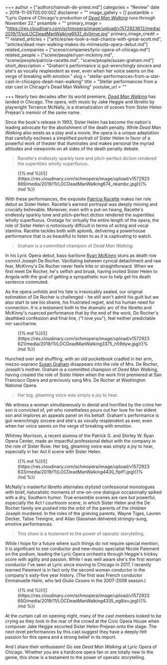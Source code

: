 +++
author = ["authors/hannah-de-priest.md"]
categories = "Review"
date = 2019-11-05T05:00:00Z
disclaimer = ""
image_gallery = []
postamble = "Lyric Opera of Chicago's production of [_Dead Man Walking_](https://www.lyricopera.org/productions/2019-20/dead-man-walking/) runs through November 22."
preamble = ""
primary_image = "https://res.cloudinary.com/schmopera/image/upload/v1572923612/media/2019/11/sqLOCDeadManWalking6531_dy0mye.jpg"
primary_image_credit = ""
related_articles = ["articles/we-took-a-real-chance-with-great-scott.md", "articles/dead-man-walking-makes-its-minnesota-opera-debut.md"]
related_companies = ["scene/companies/lyric-opera-of-chicago.md"]
related_people = ["scene/people/ryan-mckinny.md", "scene/people/patricia-racette.md", "scene/people/susan-graham.md"]
short_description = "Graham's performance is gut-wrenchingly sincere and she's as vocally resplendent as ever, even when her voice seems on the verge of breaking with emotion."
slug = "stellar-performances-from-a-star-cast-in-chicagos-dead-man-walking"
title = "Stellar performances from a star cast in Chicago's Dead Man Walking"
youtube_url = ""

+++
Nearly two decades after its world premiere, [_Dead Man Walking_](https://www.lyricopera.org/productions/2019-20/dead-man-walking/) has landed in Chicago. The opera, with music by Jake Heggie and libretto by playwright Terrance McNally, is a dramatization of scenes from Sister Helen Prejean's memoir of the same name.

Since the book's release in 1993, Sister Helen has become the nation's leading advocate for the abolishment of the death penalty. While _Dead Man Walking_ also exists as a play and a movie, the opera is a unique adaptation that carefully eschews a simplified portrait of Sister Helen in favor of a powerful work of theater that illuminates and makes personal the myriad attitudes and viewpoints on all sides of the death penalty debate.

> Racette's endlessly sparkly tone and pitch-perfect diction rendered the supertitles wholly superfluous.

<figure data-type="image">{{% md %}}![](https://res.cloudinary.com/schmopera/image/upload/v1572923669/media/2019/11/LOCDeadManWalking674_nkambc.jpg){{% /md %}}

<figcaption></figcaption>  
</figure>

With these performances, the exquisite [Patricia Racette](/scene/people/patricia-racette/) makes her role debut as Sister Helen. Racette's earnest portrayal was deeply moving and crucially believable. Moreover, even with a put-on twang, Racette's endlessly sparkly tone and pitch-perfect diction rendered the supertitles wholly superfluous. Onstage for virtually the entire length of the opera, the role of Sister Helen is notoriously difficult in terms of acting and vocal stamina. Racette tackles both with aplomb, delivering a powerhouse performance that is as beautiful to listen to as it is captivating to watch.

> Graham is a committed champion of _Dead Man Walking._

In his Lyric Opera debut, bass-baritone [Ryan McKinny](/scene/people/ryan-mckinny/) stuns as death row convict Joseph De Rocher. Vacillating between cynical detachment and raw fear, McKinny's De Rocher never feels trite or straightforward. When we first meet De Rocher, he's selfish and brusk, having invited Sister Helen to Angola with the goal of getting a sympathetic nun to help get his death sentence commuted.

As the opera unfolds and his fate is irrevocably sealed, our original estimation of De Rocher is challenged - he still won't admit his guilt but we also start to see his shame, his frustrated regret, and his human need for connection. It is a testament both to the dramatic arc of the libretto and McKinny's nuanced performance that by the end of the work, De Rocher's deathbed confession and final line, ("I love you"), feel neither predictable nor saccharine.

<figure data-type="image">{{% md %}}![](https://res.cloudinary.com/schmopera/image/upload/v1572923621/media/2019/11/LOCDeadManWalking3375_h59dyw.jpg){{% /md %}}

<figcaption></figcaption>  
</figure>

Hunched over and shuffling, with an old pocketbook cradled in her arm, mezzo-soprano [Susan Graham](/scene/people/susan-graham/) disappears into the role of Mrs. De Rocher, Joseph's mother. Graham is a committed champion of _Dead Man Walking_, having created the role of Sister Helen when the work first premiered at San Francisco Opera and previously sang Mrs. De Rocher at Washington National Opera.

> Her big, gleaming voice was simply a joy to hear.

We witness a woman simultaneously in denial and horrified by the crime her son is convicted of, yet who nonetheless pours out her love for her eldest son and implores an appeals panel on his behalf. Graham's performance is gut-wrenchingly sincere and she's as vocally resplendent as ever, even when her voice seems on the verge of breaking with emotion.

Whitney Morrison, a recent alumna of the Patrick G. and Shirley W. Ryan Opera Center, made an impactful professional debut with the company in the role of Sister Rose. Her big, gleaming voice was simply a joy to hear, especially in her Act II scene with Sister Helen.

<figure data-type="image">{{% md %}}![](https://res.cloudinary.com/schmopera/image/upload/v1572923633/media/2019/11/LOCDeadManWalking4430_flplf1.jpg){{% /md %}}

<figcaption></figcaption>  
</figure>

McNally's masterful libretto alternates stylized confessional monologues with brief, naturalistic moments of one-on-one dialogue occasionally spiked with a dry, Southern humor. True ensemble scenes are rare but powerful, especially the Act I courtroom scene, in which Sister Helen and the De Rocher family are pushed into the orbit of the parents of the children Joseph murdered. In the roles of the grieving parents, Wayne Tiges, Lauren Decker, Talise Trevigne, and Allan Glassman delivered strongly-sung, emotive performances.

> This show is a testament to the power of operatic storytelling.

While I hope for a future where such things do not require special mention, it is significant to see conductor and new-music specialist Nicole Paiement on the podium, leading the Lyric Opera orchestra through Heggie's tricksy score with agility and passion. While I was well aware she's the first woman conductor I've seen at Lyric since moving to Chicago in 2017, I recently learned Paiement is in fact only the second woman conductor in the company's sixty-five year history. (The first was French conductor Emmanuelle Haïm, who led _Giulio Cesare_ in the 2007-2008 season.)

<figure data-type="image">{{% md %}}![](https://res.cloudinary.com/schmopera/image/upload/v1572923650/media/2019/11/LOCDeadManWalking4335_eg8ixv.jpg){{% /md %}}

<figcaption></figcaption>  
</figure>

At the curtain call on opening night, many of the cast members looked to be crying as they took in the roar of the crowd at the Civic Opera House when composer Jake Heggie escorted Sister Helen Prejean onto the stage. The next-level performances by this cast suggest they have a deeply-felt passion for this opera and a strong belief in its import.

And I share their enthusiasm! Go see _Dead Man Walking_ at Lyric Opera of Chicago. Whether you are a hardcore opera fan or are totally new to the genre, this show is a testament to the power of operatic storytelling.